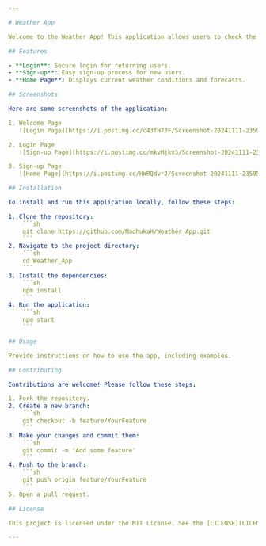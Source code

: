 ```yaml
---

# Weather App

Welcome to the Weather App! This application allows users to check the weather in their location and other cities around the world.

## Features

- **Login**: Secure login for returning users.  
- **Sign-up**: Easy sign-up process for new users.  
- **Home Page**: Displays current weather conditions and forecasts.  

## Screenshots

Here are some screenshots of the application:

1. Welcome Page  
   ![Login Page](https://i.postimg.cc/c43fH73F/Screenshot-20241111-235925-Expo-Go.jpg)

2. Login Page  
   ![Sign-up Page](https://i.postimg.cc/mkvMjkv3/Screenshot-20241111-235929-Expo-Go.jpg)

3. Sign-up Page  
   ![Home Page](https://i.postimg.cc/HWRQdvrJ/Screenshot-20241111-235957-Expo-Go.jpg)

## Installation

To install and run this application locally, follow these steps:

1. Clone the repository:
    ```sh
    git clone https://github.com/MadhukaH/Weather_App.git
    ```
2. Navigate to the project directory:
    ```sh
    cd Weather_App
    ```
3. Install the dependencies:
    ```sh
    npm install
    ```
4. Run the application:
    ```sh
    npm start
    ```

## Usage

Provide instructions on how to use the app, including examples.

## Contributing

Contributions are welcome! Please follow these steps:

1. Fork the repository.  
2. Create a new branch:
    ```sh
    git checkout -b feature/YourFeature
    ```
3. Make your changes and commit them:
    ```sh
    git commit -m 'Add some feature'
    ```
4. Push to the branch:
    ```sh
    git push origin feature/YourFeature
    ```
5. Open a pull request.

## License

This project is licensed under the MIT License. See the [LICENSE](LICENSE) file for details.

---
```

